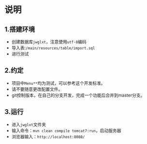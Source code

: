 #   说明

##	1.搭建环境

* 创建数据库`jwglxt`，注意使用`utf-8`编码
* 导入表:`/main/resources/table/import.sql`
* 进行测试




##	2.约定

* 项目中`Menu**`均为测试，可以参考这个开发标准。
* 请不要随意更改配置文件。
* git控制版本，在自己的分支开发，完成一个功能后合并到master分支。




##  3.运行

*   进入`jwglxt`文件夹
*   输入命令：`mvn clean compile tomcat7:run`，启动服务器
*   浏览器输入：`http://localhost:8080/`
